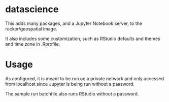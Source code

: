 # datascience

This adds many packages, and a Jupyter Notebook server, to the rocker/geospatial image.

It also includes some customization, such as RStudio defaults and themes and time zone in .Rprofile.

# Usage

As configured, it is meant to be run on a private network and only accessed from localhost since Jupyter is being run without a password.

The sample run batchfile also runs RStudio without a password.

